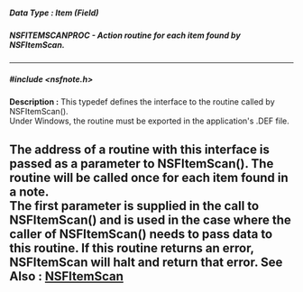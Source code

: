 ##### Data Type : Item (Field)
##### NSFITEMSCANPROC - Action routine for each item found by NSFItemScan.
---
##### #include <nsfnote.h>
**Description :**
This typedef defines the interface to the routine called by NSFItemScan().  
Under Windows, the routine must be exported in the application's .DEF file.

The address of a routine with this interface is passed as a parameter to 
NSFItemScan().  The routine will be called once for each item found in a note.  
The first parameter is supplied in the call to NSFItemScan() and is used in the 
case where the caller of NSFItemScan() needs to pass data to this routine.  If 
this routine returns an error, NSFItemScan will halt and return that error.
**See Also :**
[NSFItemScan](D:/md_files/NSFItemScan.md)
---
